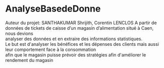 # AnalyseBasedeDonne
Auteur du projet: SANTHAKUMAR Shrijith, Corentin LENCLOS
A partir de données de tickets de caisse d’un magasin d’alimentation situé à Caen, nous devions  
analyser des données et en extraire des informations statistiques.  
Le but est d'analyser les bénéfices et les dépenses des clients mais aussi leur comportement face à la consommation  
afin que le magasin puisse prévoir des stratégies afin d'améliorer le rendement du magasin
